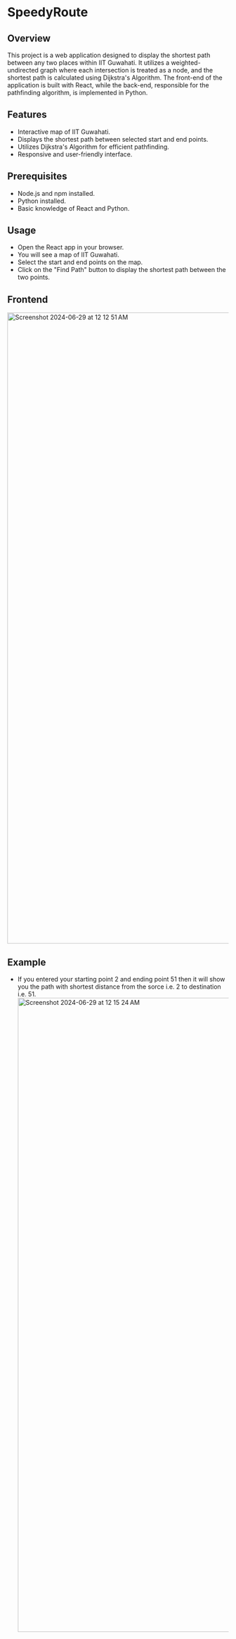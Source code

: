 # SpeedyRoute


## Overview

This project is a web application designed to display the shortest path between any two places within IIT Guwahati. It utilizes a weighted-undirected graph where each intersection is treated as a node, and the shortest path is calculated using Dijkstra's Algorithm. The front-end of the application is built with React, while the back-end, responsible for the pathfinding algorithm, is implemented in Python.


## Features 

* Interactive map of IIT Guwahati.
* Displays the shortest path between selected start and end points.
* Utilizes Dijkstra's Algorithm for efficient pathfinding.
* Responsive and user-friendly interface.




## Prerequisites

* Node.js and npm installed.
* Python installed.
* Basic knowledge of React and Python.

## Usage

* Open the React app in your browser.
* You will see a map of IIT Guwahati.
* Select the start and end points on the map.
* Click on the "Find Path" button to display the shortest path between the two points.

## Frontend 
<img width="1433" alt="Screenshot 2024-06-29 at 12 12 51 AM" src="https://github.com/FAIZMOHD1/SpeedyRoute/assets/126939060/affbb50b-b79c-45f8-a709-bcfc314afa1f">

## Example

* If you entered your starting point 2 and ending point 51 then it will show you the path with shortest distance from the sorce i.e. 2 to destination i.e. 51.
  <img width="1440" alt="Screenshot 2024-06-29 at 12 15 24 AM" src="https://github.com/FAIZMOHD1/SpeedyRoute/assets/126939060/7f6c5022-aa5a-4cf9-a783-b5201f7203df">
 
